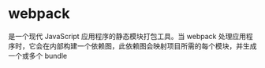 webpack
======================
是一个现代 JavaScript 应用程序的静态模块打包工具。当 webpack 处理应用程序时，它会在内部构建一个依赖图，此依赖图会映射项目所需的每个模块，并生成一个或多个 bundle

